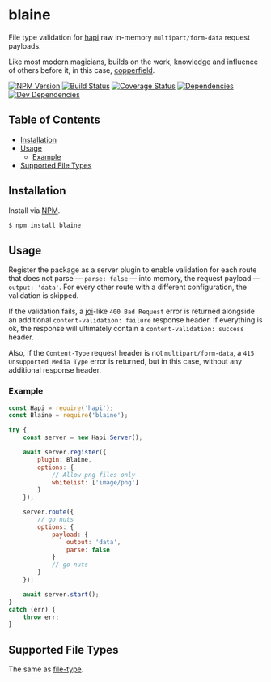 # blaine
File type validation for [hapi](https://github.com/hapijs/hapi) raw in-memory `multipart/form-data` request payloads.

Like most modern magicians, builds on the work, knowledge and influence of others before it, in this case, [copperfield](https://github.com/ruiquelhas/copperfield).

[![NPM Version][version-img]][version-url] [![Build Status][travis-img]][travis-url] [![Coverage Status][coveralls-img]][coveralls-url] [![Dependencies][david-img]][david-url] [![Dev Dependencies][david-dev-img]][david-dev-url]

## Table of Contents

- [Installation](#installation)
- [Usage](#usage)
  - [Example](#example)
- [Supported File Types](#supported-file-types)

## Installation
Install via [NPM](https://www.npmjs.org).

```sh
$ npm install blaine
```

## Usage
Register the package as a server plugin to enable validation for each route that does not parse — `parse: false` — into memory, the request payload — `output: 'data'`. For every other route with a different configuration, the validation is skipped.

If the validation fails, a [joi](https://github.com/hapijs/joi)-like `400 Bad Request` error is returned alongside an additional `content-validation: failure` response header. If everything is ok, the response will ultimately contain a `content-validation: success` header.

Also, if the `Content-Type` request header is not `multipart/form-data`, a `415 Unsupported Media Type` error is returned, but in this case, without any additional response header.

### Example

```js
const Hapi = require('hapi');
const Blaine = require('blaine');

try {
    const server = new Hapi.Server();

    await server.register({
        plugin: Blaine,
        options: {
            // Allow png files only
            whitelist: ['image/png']
        }
    });

    server.route({
        // go nuts
        options: {
            payload: {
                output: 'data',
                parse: false
            }
            // go nuts
        }
    });

    await server.start();
}
catch (err) {
    throw err;
}
```

## Supported File Types
The same as [file-type](https://github.com/sindresorhus/file-type/tree/v7.0.0#supported-file-types).

[coveralls-img]: https://img.shields.io/coveralls/ruiquelhas/blaine.svg?style=flat-square
[coveralls-url]: https://coveralls.io/github/ruiquelhas/blaine
[david-img]: https://img.shields.io/david/ruiquelhas/blaine.svg?style=flat-square
[david-url]: https://david-dm.org/ruiquelhas/blaine
[david-dev-img]: https://img.shields.io/david/dev/ruiquelhas/blaine.svg?style=flat-square
[david-dev-url]: https://david-dm.org/ruiquelhas/blaine?type=dev
[version-img]: https://img.shields.io/npm/v/blaine.svg?style=flat-square
[version-url]: https://www.npmjs.com/package/blaine
[travis-img]: https://img.shields.io/travis/ruiquelhas/blaine.svg?style=flat-square
[travis-url]: https://travis-ci.org/ruiquelhas/blaine
